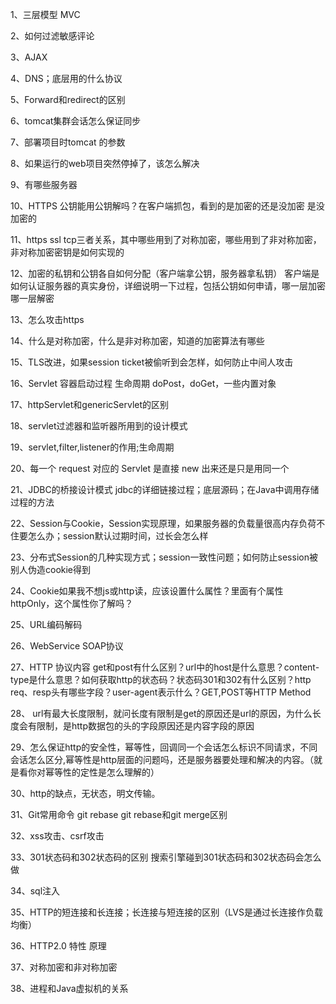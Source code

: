 1、三层模型 MVC

2、如何过滤敏感评论

3、AJAX

4、DNS；底层用的什么协议

5、Forward和redirect的区别

6、tomcat集群会话怎么保证同步

7、部署项目时tomcat 的参数

8、如果运行的web项目突然停掉了，该怎么解决 

9、有哪些服务器

10、HTTPS 公钥能用公钥解吗？在客户端抓包，看到的是加密的还是没加密 是没加密的

11、https ssl tcp三者关系，其中哪些用到了对称加密，哪些用到了非对称加密，非对称加密密钥是如何实现的

12、加密的私钥和公钥各自如何分配（客户端拿公钥，服务器拿私钥）
 客户端是如何认证服务器的真实身份，详细说明一下过程，包括公钥如何申请，哪一层加密哪一层解密

13、怎么攻击https

14、什么是对称加密，什么是非对称加密，知道的加密算法有哪些

15、TLS改进，如果session ticket被偷听到会怎样，如何防止中间人攻击

16、Servlet 容器启动过程 生命周期 doPost，doGet，一些内置对象

17、httpServlet和genericServlet的区别

18、servlet过滤器和监听器所用到的设计模式

19、servlet,filter,listener的作用;生命周期

20、每一个 request 对应的 Servlet 是直接 new 出来还是只是用同一个

21、JDBC的桥接设计模式 jdbc的详细链接过程；底层源码；在Java中调用存储过程的方法

22、Session与Cookie，Session实现原理，如果服务器的负载量很高内存负荷不住要怎么办；session默认过期时间，过长会怎么样

23、分布式Session的几种实现方式；session一致性问题；如何防止session被别人伪造cookie得到

24、Cookie如果我不想js或http读，应该设置什么属性？里面有个属性httpOnly，这个属性你了解吗？

25、URL编码解码

26、WebService SOAP协议

27、HTTP 协议内容 get和post有什么区别？url中的host是什么意思？content-type是什么意思？如何获取http的状态码？状态码301和302有什么区别？http req、resp头有哪些字段？user-agent表示什么？GET,POST等HTTP Method

28、 url有最大长度限制，就问长度有限制是get的原因还是url的原因，为什么长度会有限制，是http数据包的头的字段原因还是内容字段的原因

29、怎么保证http的安全性，幂等性，回调同一个会话怎么标识不同请求，不同会话怎么区分,幂等性是http层面的问题吗，还是服务器要处理和解决的内容。（就是看你对幂等性的定性是怎么理解的）

30、http的缺点，无状态，明文传输。

31、Git常用命令 git rebase git rebase和git merge区别

32、xss攻击、csrf攻击

33、301状态码和302状态码的区别 搜索引擎碰到301状态码和302状态码会怎么做

34、sql注入

35、HTTP的短连接和长连接；长连接与短连接的区别（LVS是通过长连接作负载均衡）

36、HTTP2.0 特性 原理

37、对称加密和非对称加密

38、进程和Java虚拟机的关系